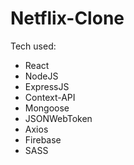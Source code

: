 # Netflix-Clone

Tech used:

  * React
  * NodeJS
  * ExpressJS
  * Context-API
  * Mongoose
  * JSONWebToken
  * Axios
  * Firebase
  * SASS
